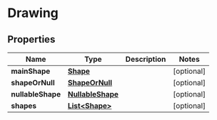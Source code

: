 

# Drawing


## Properties

Name | Type | Description | Notes
------------ | ------------- | ------------- | -------------
**mainShape** | [**Shape**](Shape.md) |  |  [optional]
**shapeOrNull** | [**ShapeOrNull**](ShapeOrNull.md) |  |  [optional]
**nullableShape** | [**NullableShape**](NullableShape.md) |  |  [optional]
**shapes** | [**List&lt;Shape&gt;**](Shape.md) |  |  [optional]



